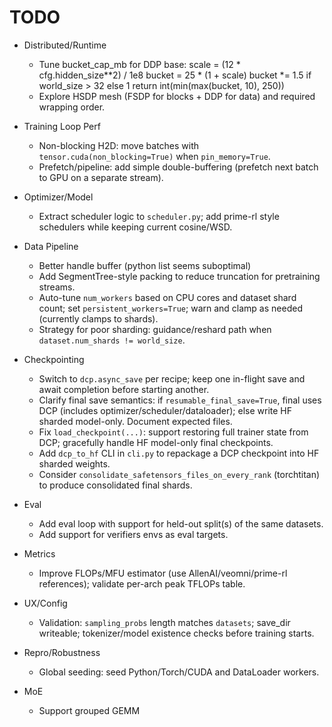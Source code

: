 # TODO

- Distributed/Runtime
  - Tune bucket_cap_mb for DDP base:
      scale = (12 * cfg.hidden_size**2) / 1e8
      bucket = 25 * (1 + scale)
      bucket *= 1.5 if world_size > 32 else 1
      return int(min(max(bucket, 10), 250))
  - Explore HSDP mesh (FSDP for blocks + DDP for data) and required wrapping order.

- Training Loop Perf
  - Non-blocking H2D: move batches with `tensor.cuda(non_blocking=True)` when `pin_memory=True`.
  - Prefetch/pipeline: add simple double-buffering (prefetch next batch to GPU on a separate stream).

- Optimizer/Model
  - Extract scheduler logic to `scheduler.py`; add prime-rl style schedulers while keeping current cosine/WSD.

- Data Pipeline
  - Better handle buffer (python list seems suboptimal)
  - Add SegmentTree-style packing to reduce truncation for pretraining streams.
  - Auto-tune `num_workers` based on CPU cores and dataset shard count; set `persistent_workers=True`; warn and clamp as needed (currently clamps to shards).
  - Strategy for poor sharding: guidance/reshard path when `dataset.num_shards != world_size`.

- Checkpointing
  - Switch to `dcp.async_save` per recipe; keep one in-flight save and await completion before starting another.
  - Clarify final save semantics: if `resumable_final_save=True`, final uses DCP (includes optimizer/scheduler/dataloader); else write HF sharded model-only. Document expected files.
  - Fix `load_checkpoint(...)`: support restoring full trainer state from DCP; gracefully handle HF model-only final checkpoints.
  - Add `dcp_to_hf` CLI in `cli.py` to repackage a DCP checkpoint into HF sharded weights.
  - Consider `consolidate_safetensors_files_on_every_rank` (torchtitan) to produce consolidated final shards.

- Eval
  - Add eval loop with support for held-out split(s) of the same datasets.
  - Add support for verifiers envs as eval targets.

- Metrics
  - Improve FLOPs/MFU estimator (use AllenAI/veomni/prime-rl references); validate per-arch peak TFLOPs table.

- UX/Config
  - Validation: `sampling_probs` length matches `datasets`; save_dir writeable; tokenizer/model existence checks before training starts.

- Repro/Robustness
  - Global seeding: seed Python/Torch/CUDA and DataLoader workers.

- MoE
  - Support grouped GEMM